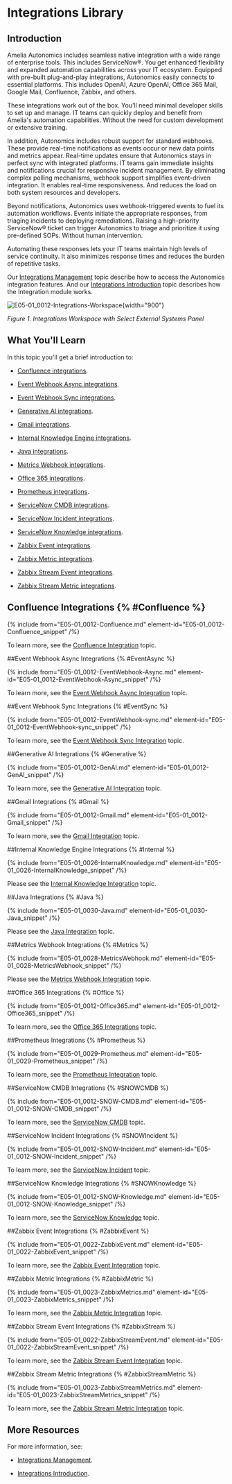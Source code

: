 # Integrations Library

## Introduction

Amelia Autonomics includes seamless native integration with a wide range of enterprise tools. This includes ServiceNow®. You get enhanced flexibility and expanded automation capabilities across your IT ecosystem. Equipped with pre-built plug-and-play integrations, Autonomics easily connects to essential platforms. This includes OpenAI, Azure OpenAI, Office 365 Mail, Google Mail, Confluence, Zabbix, and others.

These integrations work out of the box. You'll need minimal developer skills to set up and manage. IT teams can quickly deploy and benefit from Amelia's automation capabilities. Without the need for custom development or extensive training.

In addition, Autonomics includes robust support for standard webhooks. These provide real-time notifications as events occur or new data points and metrics appear. Real-time updates ensure that Autonomics stays in perfect sync with integrated platforms. IT teams gain immediate insights and notifications crucial for responsive incident management. By eliminating complex polling mechanisms, webhook support simplifies event-driven integration. It enables real-time responsiveness. And reduces the load on both system resources and developers.

Beyond notifications, Autonomics uses webhook-triggered events to fuel its automation workflows. Events initiate the appropriate responses, from triaging incidents to deploying remediations. Raising a high-priority ServiceNow® ticket can trigger Autonomics to triage and prioritize it using pre-defined SOPs. Without human intervention.

Automating these responses lets your IT teams maintain high levels of service continuity. It also minimizes response times and reduces the burden of repetitive tasks.

Our [Integrations Management](E05-01_0011-Integrations-Mngmnt.md) topic describe how to access the Autonomics integration features. And our [Integrations Introduction](E05-01_0010-Integrations-Mod-Intro.md) topic describes how the Integration module works.

![E05-01_0012-Integrations-Workspace](E05-01_0012-Integrations-Workspace.png){width="900"}

*Figure 1. Integrations Workspace with Select External Systems Panel*

## What You'll Learn

In this topic you'll get a brief introduction to:

* [Confluence integrations](#Confluence).

* [Event Webhook Async integrations](#EventAsync).

* [Event Webhook Sync integrations](#EventSync).

* [Generative AI integrations](#Generative).

* [Gmail integrations](#Gmail).

* [Internal Knowledge Engine integrations](#Internal).

* [Java integrations](#Java).

* [Metrics Webhook integrations](#Metrics).

* [Office 365 integrations](#Office).

* [Prometheus integrations](#Prometheus).

* [ServiceNow CMDB integrations](#SNOWCMDB).

* [ServiceNow Incident integrations](#SNOWIncident).

* [ServiceNow Knowledge integrations](#SNOWKnowledge).

* [Zabbix Event integrations](#ZabbixEvent).

* [Zabbix Metric integrations](#ZabbixMetric).

* [Zabbix Stream Event integrations](#ZabbixStream).

* [Zabbix Stream Metric integrations](#ZabbixStreamMetric).

## Confluence Integrations {% #Confluence %}

{% include from="E05-01_0012-Confluence.md" element-id="E05-01_0012-Confluence_snippet" /%}

To learn more, see the [Confluence Integration](E05-01_0015-HT-Config-Autonomics-Confluence.md) topic.

##Event Webhook Async Integrations {% #EventAsync %}

{% include from="E05-01_0012-EventWebhook-Async.md" element-id="E05-01_0012-EventWebhook-Async_snippet" /%}

To learn more, see the [Event Webhook Async Integration](E05-01_0017-HT-Config-Autonomics-Event-Webhook-Async.md) topic.

##Event Webhook Sync Integrations {% #EventSync %}

{% include from="E05-01_0012-EventWebhook-sync.md" element-id="E05-01_0012-EventWebhook-sync_snippet" /%}

To learn more, see the [Event Webhook Sync Integration](E05-01_0016-HT-Config-Autonomics-Event-Webhook-Sync.md) topic.

##Generative AI Integrations {% #Generative %}

{% include from="E05-01_0012-GenAI.md" element-id="E05-01_0012-GenAI_snippet" /%}

To learn more, see the [Generative AI Integration](E05-01_0020-HT-Config-Autonomics-Gen-AI.md) topic.

##Gmail Integrations {% #Gmail %}

{% include from="E05-01_0012-Gmail.md" element-id="E05-01_0012-Gmail_snippet" /%}

To learn more, see the [Gmail Integration](E05-01_0027-HT-Config-Autonomics-Gmail.md) topic.

##Internal Knowledge Engine Integrations {% #Internal %}

{% include from="E05-01_0026-InternalKnowledge.md" element-id="E05-01_0026-InternalKnowledge_snippet" /%}

Please see the [Internal Knowledge Integration](E05-01_0026-HT-Config-Autonomics-Int-Know-Engine.md) topic.


##Java Integrations {% #Java %}

{% include from="E05-01_0030-Java.md" element-id="E05-01_0030-Java_snippet" /%}

Please see the [Java Integration](E05-01_0030-HT-Config-Autonomics-Java.md) topic.


##Metrics Webhook Integrations {% #Metrics %}

{% include from="E05-01_0028-MetricsWebhook.md" element-id="E05-01_0028-MetricsWebhook_snippet" /%}

Please see the [Metrics Webhook Integration](E05-01_0028-HT-Config-Autonomics-Metrics-Webhook.md) topic.

##Office 365 Integrations {% #Office %}

{% include from="E05-01_0012-Office365.md" element-id="E05-01_0012-Office365_snippet" /%}

To learn more, see the [Office 365 Integrations](E05-01_0017-HT-Config-Autonomics-Event-Webhook-Async.md) topic.

##Prometheus Integrations {% #Prometheus %}

{% include from="E05-01_0029-Prometheus.md" element-id="E05-01_0029-Prometheus_snippet" /%}

To learn more, see the [Prometheus Integration](E05-01_0029-HT-Config-Autonomics-Prometheus.md) topic.


##ServiceNow CMDB Integrations {% #SNOWCMDB %}

{% include from="E05-01_0012-SNOW-CMDB.md" element-id="E05-01_0012-SNOW-CMDB_snippet" /%}

To learn more, see the [ServiceNow CMDB](E05-01_0031-HT-Config-Autonomics-ServiceNow-CMDB.md) topic.

##ServiceNow Incident Integrations {% #SNOWIncident %}

{% include from="E05-01_0012-SNOW-Incident.md" element-id="E05-01_0012-SNOW-Incident_snippet" /%}

To learn more, see the [ServiceNow Incident](E05-01_0021-HT-Config-Autonomics-ServiceNow-Incident.md) topic.

##ServiceNow Knowledge Integrations {% #SNOWKnowledge %}

{% include from="E05-01_0012-SNOW-Knowledge.md" element-id="E05-01_0012-SNOW-Knowledge_snippet" /%}

To learn more, see the [ServiceNow Knowledge](E05-01_0018-HT-Config-Autonomics-ServiceNow-Knowledge.md) topic.

##Zabbix Event Integrations {% #ZabbixEvent %}

{% include from="E05-01_0022-ZabbixEvent.md" element-id="E05-01_0022-ZabbixEvent_snippet" /%}

To learn more, see the [Zabbix Event Integration](E05-01_0022-HT-Config-Autonomics-Zabbix-Event.md) topic.

##Zabbix Metric Integrations {% #ZabbixMetric %}

{% include from="E05-01_0023-ZabbixMetrics.md" element-id="E05-01_0023-ZabbixMetrics_snippet" /%}

To learn more, see the [Zabbix Metric Integration](E05-01_0023-HT-Config-Autonomics-Zabbix-Metric.md) topic.

##Zabbix Stream Event Integrations {% #ZabbixStream %}

{% include from="E05-01_0022-ZabbixStreamEvent.md" element-id="E05-01_0022-ZabbixStreamEvent_snippet" /%}

To learn more, see the [Zabbix Stream Event Integration](E05-01_0024-HT-Config-Autonomics-Zabbix-Stream-Event.md) topic.

##Zabbix Stream Metric Integrations {% #ZabbixStreamMetric %}

{% include from="E05-01_0023-ZabbixStreamMetrics.md" element-id="E05-01_0023-ZabbixStreamMetrics_snippet" /%}

To learn more, see the [Zabbix Stream Metric Integration](E05-01_0025-HT-Config-Autonomics-Zabbix-Stream-Metric.md) topic.

## More Resources

For more information, see:

* [Integrations Management](E05-01_0011-Integrations-Mngmnt.md).

* [Integrations Introduction](E05-01_0010-Integrations-Mod-Intro.md).

 
